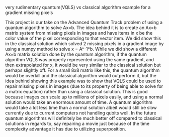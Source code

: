 very rudimentary quantum(VQLS) vs classical algorithm example for a gradient missing pixels

This project is our take on the Advanced Quantum Track problem of using a quantum algorithm to solve Ax=b. The idea behind it is to create an Ax=b matrix system from missing pixels in images and have items in x be the color value of the pixel corresponding to that vector item. We did show this in the classical solution which solved 2 missing pixels in a gradient image by using a numpy method to solve x = A^-1*b. While we did show a different Ax=b matrix solution done by the quantum algorithm, if the quantum algorithm VQLS was properly represented using the same gradient, and then extrapolated for x, it would be very similar to the classical solution but perhaps slightly off. For a small 8x8 matrix like this, the quantum algorithm would be overkill and the classical algorithm would outperform it, but the idea behind showing this example was to show that VQLS could be used to repair missing pixels in images (due to its property of being able to solve for a matrix equation) rather than using a classical solution. This is good because images can scale up to millions of pixels easily, and using a normal solution would take an enormous amount of time. A quantum algorithm would take a lot less time than a normal solution albeit would still be slow currently due to current computers not handling qubits well. In the future quantum algorithms will definitely be much better off compared to classical solutions in regards to, say repairing a movie just because of the time complexity advantage it has due to utilizing superposition.
